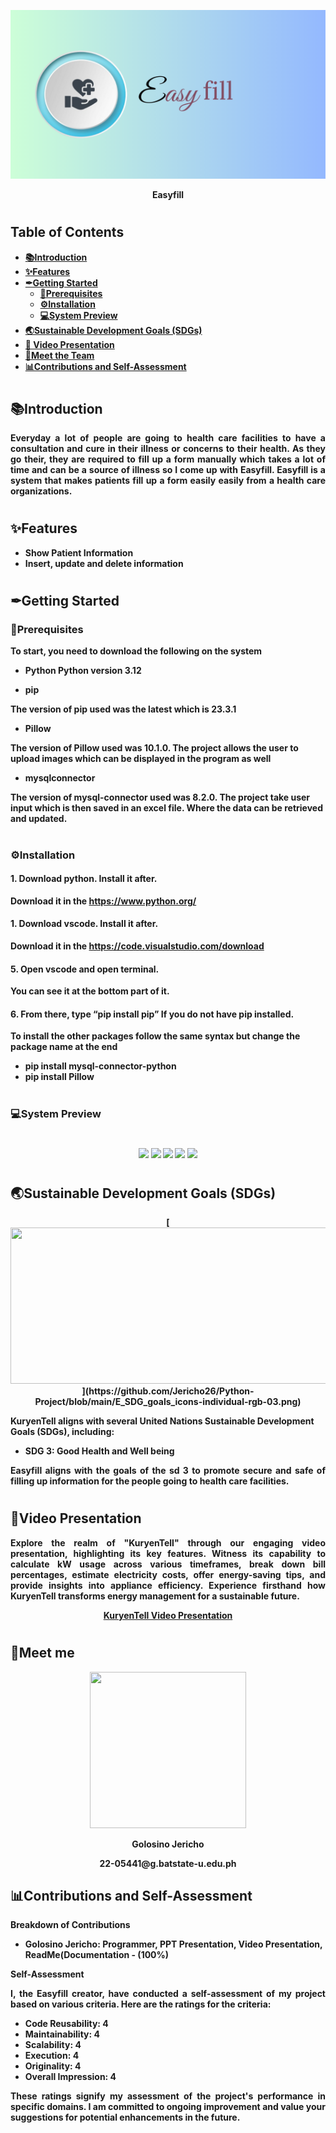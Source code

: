 <p align="center">
  <img src="Easyfill.png" width="860" height="270" />
</p>
  
<p align="center">
  <strong>Easyfill
</p>

#
## Table of Contents
- [📚Introduction](#introduction) 
- [✨Features](#features) 
- [✒Getting Started](#getting-started) 
  - [🔨Prerequisites](#prerequisites) 
  - [⚙Installation](#installation) 
  - [💻System Preview](#system-preview) 
- [🌏Sustainable Development Goals (SDGs)](#sustainable-development-goals-sdgs)
- [🎥 Video Presentation](#video-presentation)
- [🤵Meet the Team](#meet-the-team)
- [📊Contributions and Self-Assessment ](#contributions-and-self-assessment)

 #
## 📚Introduction 
<p align="justify">
Everyday a lot of people are going to health care facilities to have a consultation and cure in their illness or concerns to their health. As they go their, they are required to fill up a form manually which takes a lot of time and can be a source of illness so I come up with Easyfill. Easyfill is a system that makes patients fill up a form easily easily from a health care organizations.
</p>

#
## ✨Features

- Show Patient Information
- Insert, update and delete information


#
## ✒Getting Started

### 🔨Prerequisites

<p align="justify">
To start, you need to download the following on the system

- **Python**
  Python version 3.12

- **pip**

The version of pip used was the latest which is 23.3.1

- **Pillow**

The version of Pillow used was 10.1.0. The project allows the user to upload images which can be displayed in the program as well

- **mysqlconnector**

The version of mysql-connector used was 8.2.0. The project take user input which is then saved in an excel file. Where the data can be retrieved and updated.


#
### ⚙Installation

#### 1. Download python. Install it after.
Download it in the https://www.python.org/

#### 1. Download vscode. Install it after.
Download it in the https://code.visualstudio.com/download

#### 5. Open vscode and open terminal.
You can see it at the bottom part of it.

#### 6. From there, type “pip install pip” If you do not have pip installed.

To install the other packages follow the same syntax but change the package name at the end

- **pip install mysql-connector-python**
- **pip install Pillow**

#
### 💻System Preview
#
<p align="center">
  <img src="https://cdn.discordapp.com/attachments/952903872790290443/1180524221206646824/400356305_893949839108600_4911060009566373695_n.png?ex=657dbbdb&is=656b46db&hm=b1003104c039b32b3d4cb58c80377b299580c376723802b9694e32b6f4034e3e&">
  <img src="https://cdn.discordapp.com/attachments/952903872790290443/1180524388781670430/370253732_2595990520610633_679064861775731341_n.png?ex=657dbc03&is=656b4703&hm=07941585cb2f170e863b1107ebb38ad1957072b6542786b701f83d0be20214af&">
  <img src="https://cdn.discordapp.com/attachments/952903872790290443/1180524999833030707/371471760_1340756780133544_7293821767641696913_n_1.png?ex=657dbc95&is=656b4795&hm=cdeb8ad7bca9b6fb6b377e42b11eb8810d866421cca730c56169fefffba2ec1c&">
  <img src="https://cdn.discordapp.com/attachments/952903872790290443/1180525037191712768/400311506_1398431707767797_4008066004674473934_n.png?ex=657dbc9d&is=656b479d&hm=1197df69df509855ebbbdeb9615d315f71f31d006ffef94e75afa716e1e4e407&">
  <img src="https://cdn.discordapp.com/attachments/952903872790290443/1180525232818245663/385542715_335233392573372_5580792115415254964_n.png?ex=657dbccc&is=656b47cc&hm=6465dedcb230b22669dc7149e15e41da2b0589a4b274bdced7e43d355c5402ef&">
</p>

#
## 🌏Sustainable Development Goals (SDGs)

<p align="center">
  [<img src="https://cdn.discordapp.com/attachments/952903872790290443/1180526043824668672/image.png?ex=657dbd8d&is=656b488d&hm=ac442e4daee66de5bacc11f310fc80c23e9f86e6f161f71a95fe7a06509983b8&" width="600" height="250" />](https://github.com/Jericho26/Python-Project/blob/main/E_SDG_goals_icons-individual-rgb-03.png)
</p>

KuryenTell aligns with several United Nations Sustainable Development Goals (SDGs), including:

- **SDG 3: Good Health and Well being**
<p align="justify">
Easyfill aligns with the goals of the sd 3 to promote secure and safe of filling up information for the people going to health care facilities.
</p>

#
## 🎥Video Presentation
<p align="justify">
  Explore the realm of "KuryenTell" through our engaging video presentation, highlighting its key features. Witness its capability to calculate kW usage across various timeframes, break down bill percentages, estimate electricity costs, offer energy-saving tips, and provide insights into appliance efficiency. Experience firsthand how KuryenTell transforms energy management for a sustainable future. 
</p>

<p align="center">
  <a href="https://drive.google.com/file/d/1dBXQfO4h08yldOWtkDQEoW4KWw5A_6wU/view?usp=drive_link" target="_blank">KuryenTell Video Presentation</a>
</p>

#
## 🤵Meet me

<p align="center">  
<img src="https://cdn.discordapp.com/attachments/829251119985197057/1180196085357084812/396625624_1394491068143826_476624505372656000_n.jpg?ex=657c8a41&is=656a1541&hm=dafce280562e3aa954b22c00dc31c75af10d8ec6ba80432e6bc748bde8d8f737&" width="250" height="250" />
</p>
<p align="center">
 Golosino Jericho
</p>
<p align="center">
  22-05441@g.batstate-u.edu.ph
</p>

## 📊Contributions and Self-Assessment

<p align="justify">
  <strong>Breakdown of Contributions</strong>
</p>

- **Golosino Jericho:** Programmer, PPT Presentation, Video Presentation, ReadMe(Documentation - (100%)


<p align="justify">
  <strong>Self-Assessment</strong>
</p>

<p align="justify">
  I, the Easyfill creator, have conducted a self-assessment of my project based on various criteria. Here are the ratings for the criteria:
</p>

- **Code Reusability:** 4
- **Maintainability:** 4
- **Scalability:** 4
- **Execution:** 4
- **Originality:** 4
- **Overall Impression:** 4

<p align="justify">
 These ratings signify my assessment of the project's performance in specific domains. I am committed to ongoing improvement and value your suggestions for potential enhancements in the future.
</p>



